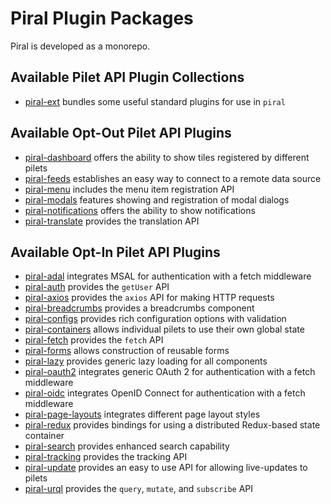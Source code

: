 # Piral Plugin Packages

Piral is developed as a monorepo.

## Available Pilet API Plugin Collections

- [piral-ext](./piral-ext/README.md) bundles some useful standard plugins for use in `piral`

## Available Opt-Out Pilet API Plugins

- [piral-dashboard](./piral-dashboard/README.md) offers the ability to show tiles registered by different pilets
- [piral-feeds](./piral-feeds/README.md) establishes an easy way to connect to a remote data source
- [piral-menu](./piral-menu/README.md) includes the menu item registration API
- [piral-modals](./piral-modals/README.md) features showing and registration of modal dialogs
- [piral-notifications](./piral-notifications/README.md) offers the ability to show notifications
- [piral-translate](./piral-translate/README.md) provides the translation API

## Available Opt-In Pilet API Plugins

- [piral-adal](./piral-adal/README.md) integrates MSAL for authentication with a fetch middleware
- [piral-auth](./piral-auth/README.md) provides the `getUser` API
- [piral-axios](./piral-axios/README.md) provides the `axios` API for making HTTP requests
- [piral-breadcrumbs](./piral-breadcrumbs/README.md) provides a breadcrumbs component
- [piral-configs](./piral-configs/README.md) provides rich configuration options with validation
- [piral-containers](./piral-containers/README.md) allows individual pilets to use their own global state
- [piral-fetch](./piral-fetch/README.md) provides the `fetch` API
- [piral-forms](./piral-forms/README.md) allows construction of reusable forms
- [piral-lazy](./piral-lazy/README.md) provides generic lazy loading for all components
- [piral-oauth2](./piral-oauth2/README.md) integrates generic OAuth 2 for authentication with a fetch middleware
- [piral-oidc](./piral-oidc/README.md) integrates OpenID Connect for authentication with a fetch middleware
- [piral-page-layouts](./piral-page-layouts/README.md) integrates different page layout styles
- [piral-redux](./piral-redux/README.md) provides bindings for using a distributed Redux-based state container
- [piral-search](./piral-search/README.md) provides enhanced search capability
- [piral-tracking](./piral-tracking/README.md) provides the tracking API
- [piral-update](./piral-update/README.md) provides an easy to use API for allowing live-updates to pilets
- [piral-urql](./piral-urql/README.md) provides the `query`, `mutate`, and `subscribe` API
